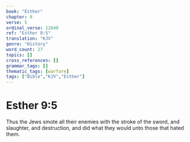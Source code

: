 ```yaml
---
book: "Esther"
chapter: 9
verse: 5
ordinal_verse: 12840
ref: "Esther 9:5"
translation: "KJV"
genre: "History"
word_count: 27
topics: []
cross_references: []
grammar_tags: []
thematic_tags: [warfare]
tags: ["Bible","KJV","Esther"]
---
```


# Esther 9:5

Thus the Jews smote all their enemies with the stroke of the sword, and slaughter, and destruction, and did what they would unto those that hated them.
